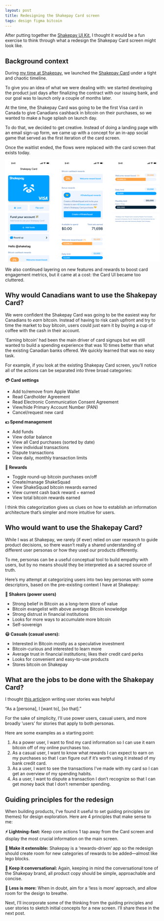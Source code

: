 ```yaml
---
layout: post
title: Redesigning the Shakepay Card screen
tags: design figma bitcoin
---
```


After putting together the [Shakepay UI Kit](/2023/08/16/introducing-shakepay-ui-kit/), I thought it would be a fun exercise to think through what a redesign the Shakepay Card screen might look like.

## Background context

During [my time at Shakepay](/now), we launched the [Shakepay Card](https://shakepay.com/card) under a tight and chaotic timeline.

To give you an idea of what we were dealing with: we started developing the product just days after finalizing the contract with our issuing bank, and our goal was to launch only a couple of months later.

At the time, the Shakepay Card was going to be the first Visa card in Canada to give Canadians cashback in bitcoin on their purchases, so we wanted to make a huge splash on launch day.

To do that, we decided to get creative. Instead of doing a landing page with an email sign-up form, we came up with a concept for an in-app social game that served as the first iteration of the card screen.

Once the waitlist ended, the flows were replaced with the card screen that exists today.

![shakepay-card-screens](/assets/card-screens.png)

We also continued layering on new features and rewards to boost card engagement metrics, but it came at a cost: the Card UI became too cluttered.

## Why would Canadians want to use the Shakepay Card?

We were confident the Shakepay Card was going to be the easiest way for Canadians to *earn* bitcoin. Instead of having to risk cash upfront and try to time the market to buy bitcoin, users could just earn it by buying a cup of coffee with the cash in their account.

'Earning bitcoin’ had been the main driver of card signups but we still wanted to build a spending experience that was 10 times better than what the existing Canadian banks offered. We quickly learned that was no easy task.

For example, if you look at the existing Shakepay Card screen, you’ll notice all of the actions can be separated into three broad categories:

**💳 Card settings**
* Add to/remove from Apple Wallet
* Read Cardholder Agreement
* Read Electronic Communication Consent Agreement
* View/hide Primary Account Number (PAN)
* Cancel/request new card

**💵 Spend management**
* Add funds
* View dollar balance
* View all Card purchases (sorted by date)
* View individual transactions
* Dispute transactions
* View daily, monthly transaction limits
 
**🤑 Rewards**
* Toggle round-up bitcoin purchases on/off
* Create/manage ShakeSquad
* View ShakeSquad bitcoin rewards earned
* View current cash back reward + earned
* View total bitcoin rewards earned

I think this categorization gives us clues on how to establish an information architecture that’s simpler and more intuitive for users.

## Who would want to use the Shakepay Card?

While I was at Shakepay, we rarely (if ever) relied on user research to guide product decisions, so there wasn’t really a shared understanding of different user personas or how they used our products differently.

To me, personas can be a useful conceptual tool to build empathy with users, but by no means should they be interpreted as a sacred source of truth.

Here’s my attempt at categorizing users into two key personas with some descriptors, based on the pre-existing context I have at Shakepay:

**🦊 Shakers (power users)**
* Strong belief in Bitcoin as a long-term store of value
* Bitcoin evangelist with above average Bitcoin knowledge
* Strong distrust in financial institutions
* Looks for more ways to accumulate more bitcoin
* Self-sovereign
  
**😃 Casuals (casual users):**
* Interested in Bitcoin mostly as a speculative investment
* Bitcoin-curious and interested to learn more
* Average trust in financial institutions; likes their credit card perks
* Looks for convenient and easy-to-use products
* Stores bitcoin on Shakepay
 
## What are the jobs to be done with the Shakepay Card?
 
I thought [this article](https://www.atlassian.com/agile/project-management/user-storieswa)on writing user stories was helpful

<p class="message">
“As a [persona], I [want to], [so that].”
</p>

For the sake of simplicity, I’ll use power users, casual users, and more broadly ‘users’ for stories that apply to both personas.

Here are some examples as a starting point:

1. As a power user, I want to find my card information so I can use it earn bitcoin off of my online purchases too.
2. As a casual user, I want to know what rewards I can expect to earn on my purchases so that I can figure out if it’s worth using it instead of my bank credit card.
3. As a user, I want to see the transactions I've made with my card so I can get an overview of my spending habits.
5. As a user, I want to dispute a transaction I don’t recognize so that I can get money back that I don’t remember spending.

## Guiding principles for the redesign

When building products, I've found it useful to set guiding principles (or themes) for design exploration. Here are 4 principles that make sense to me:

**⚡️ Lightning-fast:** Keep core actions 1 tap away from the Card screen and display the most crucial information on the main screen.

**🧱 Make it extensible:** Shakepay is a ‘rewards-driven’ app so the redesign should create room for new categories of rewards to be added—almost like lego blocks.

**💬 Keep it conversational:** Again, keeping in mind the conversational tone of the Shakepay brand, all product copy should be simple, approachable and concise.

**🫧 Less is more:** When in doubt, aim for a ‘less is more’ approach, and allow room for the design to breathe.

Next, I’ll incorporate some of the thinking from the guiding principles and user stories to sketch initial concepts for a new screen. I’ll share these in the next post.
